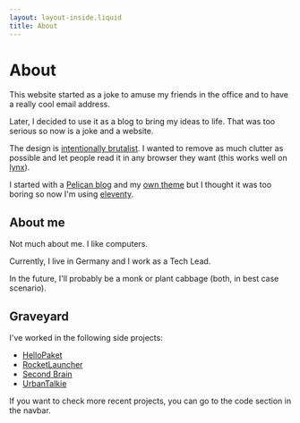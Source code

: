 ```yaml
---
layout: layout-inside.liquid
title: About
---
```


# About

This website started as a joke to amuse my friends in the office and to have a really cool email address. 
 
Later, I decided to use it as a blog to bring my ideas to life. That was too serious so now is a joke and a website.

The design is [intentionally brutalist](https://brutalist-web.design/). 
I wanted to remove as much clutter as possible and let people read it in any browser they want (this works well on [lynx](https://lynx.invisible-island.net/)). 

I started with a [Pelican blog](https://blog.getpelican.com/) and my [own theme](https://gitlab.com/rbnjs/pelican-zen-theme) but I thought it was too boring
so now I'm using [eleventy](https://www.11ty.dev/).

## About me

Not much about me. I like computers.

Currently, I live in Germany and I work as a Tech Lead.

In the future, I'll probably be a monk or plant cabbage (both, in best case scenario).

## Graveyard

I've worked in the following side projects:

* [HelloPaket](https://web.archive.org/web/20180827091340/https://hellopaket.com/)
* [RocketLauncher](https://web.archive.org/web/20200927120604/https://getrocketlauncher.com/)
* [Second Brain](https://web.archive.org/web/20200927120417/https://secondbrainio.com/)
* [UrbanTalkie](https://urbantalkie.com/)

If you want to check more recent projects, you can go to the code section in the navbar.
